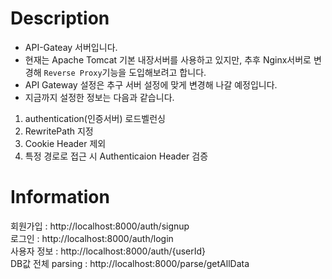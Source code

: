 # Description
- API-Gateay 서버입니다.
- 현재는 Apache Tomcat 기본 내장서버를 사용하고 있지만, 추후 Nginx서버로 변경해 `Reverse Proxy`기능을 도입해보려고 합니다.
- API Gateway 설정은 추구 서버 설정에 맞게 변경해 나갈 예정입니다.
- 지금까지 설정한 정보는 다음과 같습니다.

1. authentication(인증서버) 로드벨런싱
2. RewritePath 지정
3. Cookie Header 제외
4. 특정 경로로 접근 시 Authenticaion Header 검증

# Information
회원가입 : http://localhost:8000/auth/signup  
로그인 : http://localhost:8000/auth/login  
사용자 정보 : http://localhost:8000/auth/{userId}  
DB값 전체 parsing : http://localhost:8000/parse/getAllData